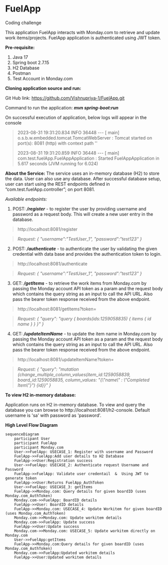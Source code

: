 # FuelApp
Coding challenge

This application FuelApp interacts with Monday.com to retrieve and update work items/projects. FuelApp application is authenticated using JWT token.

**Pre-requisite:**
1.	Java 17 
2.	Spring boot 2.7.15
3.	H2 Database
4.	Postman 
5.	Test Account in Monday.com

**Cloning application source and run:**

Git Hub link: https://github.com/Vishnupriya-1/FuelApp.git

Command to run the application: ***mvn spring-boot:run***

On successful execution of application, below logs will appear in the console

> 2023-08-31 19:31:20.834  INFO 36448 --- [           main] o.s.b.w.embedded.tomcat.TomcatWebServer  : Tomcat started on port(s): 8081 (http) with context path ''
> 
> 2023-08-31 19:31:20.859  INFO 36448 --- [           main] com.test.fuelApp.FuelAppApplication      : Started FuelAppApplication in 5.617 seconds (JVM running for 6.024) 

**About the Service:**
The service uses an in-memory database (H2) to store the data. User can also use any database. After successful database setup, user can start using the REST endpoints defined in “com.test.fuelApp.controller”; on port 8081.

_Available endpoints:_

1.	POST: **_/register_** - to register the user by providing username and password as a request body. This will create a new user entry in the database.

> http://localhost:8081/register

> _Request:
> {
>    "username":"TestUser_1",
>    "password":"test123"
> }_

2.	POST: **_/authenticate_** - to authenticate the user by validating the given credential with data base and provides the authentication token to login.

> http://localhost:8081/authenticate

> _Request:
> {
>    "username":"TestUser_1",
>    "password":"test123"
> }_

3.	GET: **_/getItems_** - to retrieve the work items from Monday.com by passing the Monday account API token as a param and the request body which contains the query string as an input to call the API URL. Also pass the bearer token response received from the above endpoint.

> http://localhost:8081/getItems?token=<XXXXXXXXX>

> _Request:
> {
>    "query": "query { boards(ids:1259058835) { items { id name } } }"
> }_

4.	GET: **_/updateItemName_** - to update the item name in Monday.com by passing the Monday account API token as a param and the request body which contains the query string as an input to call the API URL. Also pass the bearer token response received from the above endpoint.

> http://localhost:8081/updateItemName?token=<XXXXXX>

> _Request:
> {
>    "query": "mutation {change_multiple_column_values(item_id:1259058839, board_id:1259058835, column_values: \"{\\\"name\\\" : \\\"Completed Item\\\"}\") {id}}" 
> }_


**To view H2 in-memory database:**

Application runs on H2 in-memory database. To view and query the database you can browse to http://localhost:8081/h2-console. 
Default username is 'sa' with password as 'password'.



**High Level Flow Diagram**

```mermaid
sequenceDiagram
    participant User
    participant FuelApp
    participant Monday.com
    User->>FuelApp: USECASE_1: Register with username and Password
    FuelApp->>FuelApp:Add user details to H2 Database
    FuelApp->>User:Registration success
    User->>FuelApp: USECASE_2: Authenticate request Username and Password
    FuelApp->>FuelApp: Validate user credentail  &  Using JWT to generate token
    FuelApp->>User:Returns FuelApp_AuthToken
    User->>FuelApp: USECASE_3: getItems 
    FuelApp->>Monday.com: Query details for given boardID (uses Monday.com_AuthToken)
    Monday.com->>FuelApp: BoardID details
    FuelApp->>User: BoardID details
    FuelApp->>Monday.com: USECASE_4: Update Workitem for given boardID (uses Monday.com_AuthToken)
    Monday.com->>Monday.com: Update workitem details
    Monday.com->>FuelApp: Update success
    FuelApp->>User:Update success
    Monday.com->>Monday.com: USECASE_5: Update workitem directly on Monday.com
    User->>FuelApp:getItems
    FuelApp->>Monday.com:Query details for given boardID (uses Monday.com_AuthToken)
    Monday.com->>FuelApp:Updated workitem details
    FuelApp->>User:Updated workitem details
```

